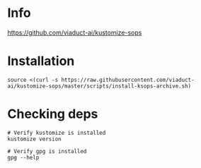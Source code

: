 # Info
https://github.com/viaduct-ai/kustomize-sops

# Installation
```
source <(curl -s https://raw.githubusercontent.com/viaduct-ai/kustomize-sops/master/scripts/install-ksops-archive.sh)
```

# Checking deps
```
# Verify kustomize is installed
kustomize version

# Verify gpg is installed
gpg --help
```
